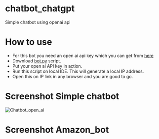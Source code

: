 # chatbot_chatgpt
Simple chatbot using openai api

# How to use
- For this bot you need an open ai api key which you can get from [here](https://platform.openai.com/account/api-keys)
- Download [bot.py](https://github.com/SaurabhAradwad/chatbot_chatgpt/blob/main/bot.py) script.
- Put your open ai API key in action.
- Run this script on local IDE. This will generate a local IP address.
- Open this on IP link in any browser and you are good to go.

# Screenshot Simple chatbot
![Chatbot_open_ai](https://user-images.githubusercontent.com/102751810/223127289-e7aaffba-65e5-4c72-ae37-0f7e5a68b2b0.png)

# Screenshot Amazon_bot
